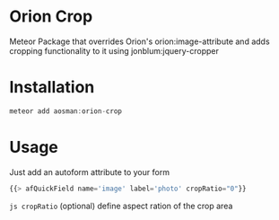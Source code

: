 # Orion Crop
Meteor Package that overrides Orion's orion:image-attribute and adds cropping functionality to it
using jonblum:jquery-cropper

# Installation
```js
meteor add aosman:orion-crop
```

# Usage
Just add an autoform attribute to your form

```js
{{> afQuickField name='image' label='photo' cropRatio="0"}}
```
```js cropRatio``` (optional) define aspect ration of the crop area
